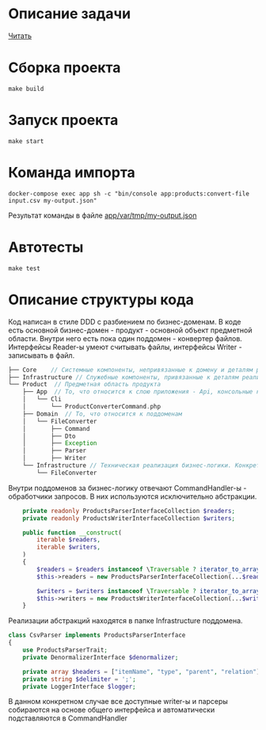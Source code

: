 # Описание задачи
[Читать](task/readme.txt)

# Сборка проекта
```shell
make build
```

# Запуск проекта
```shell
make start
```

# Команда импорта
```shell
docker-compose exec app sh -c "bin/console app:products:convert-file input.csv my-output.json"
```

Результат команды в файле [app/var/tmp/my-output.json](app/var/tmp/my-output.json)

# Автотесты
```shell
make test
```

# Описание структуры кода
Код написан в стиле DDD с разбиением по бизнес-доменам.
В коде есть основной бизнес-домен - продукт - основной объект предметной области.
Внутри него есть пока один поддомен - конвертер файлов.
Интерфейсы Reader-ы умеют считывать файлы, интерфейсы Writer - записывать в файл.

```php
├── Core    // Системные компоненты, непривязанные к домену и деталям реализации
├── Infrastructure // Служебные компоненты, привязанные к деталям реализации (БД, сериализаторы, нормализаторы, валидаторы)
└── Product  // Предметная область продукта
    ├── App  // То, что относится к слою приложения - Api, консольные команды и т.д
    │   └── Cli
    │       └── ProductConverterCommand.php
    ├── Domain  // То, что относится к поддоменам
    │   └── FileConverter
    │       ├── Command
    │       ├── Dto    
    │       ├── Exception
    │       ├── Parser
    │       ├── Writer
    └── Infrastructure // Техническая реализация бизнес-логики. Конкретные парсеры и обработчики файлов
        └── FileConverter
```

Внутри поддоменов за бизнес-логику отвечают CommandHandler-ы - обработчики запросов. В них используются исключительно абстракции.

```php
    private readonly ProductsParserInterfaceCollection $readers;
    private readonly ProductsWriterInterfaceCollection $writers;

    public function __construct(
        iterable $readers,
        iterable $writers,
    )
    {
        $readers = $readers instanceof \Traversable ? iterator_to_array($readers) : $readers;
        $this->readers = new ProductsParserInterfaceCollection(...$readers);

        $writers = $writers instanceof \Traversable ? iterator_to_array($writers) : $writers;
        $this->writers = new ProductsWriterInterfaceCollection(...$writers);
    }
```
Реализации абстракций находятся в папке Infrastructure поддомена.

```php
class CsvParser implements ProductsParserInterface
{
    use ProductsParserTrait;
    private DenormalizerInterface $denormalizer;

    private array $headers = ["itemName", "type", "parent", "relation"];
    private string $delimiter = ';';
    private LoggerInterface $logger;

```

В данном конкретном случае все доступные writer-ы и парсеры собираются на основе общего интерфейса и автоматически подставляются в CommandHandler